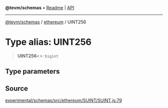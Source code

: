 **@tevm/schemas** • [Readme](../../README.md) \| [API](../../modules.md)

***

[@tevm/schemas](../../README.md) / [ethereum](../README.md) / UINT256

# Type alias: UINT256

> **UINT256**\<\>: `bigint`

## Type parameters

## Source

[experimental/schemas/src/ethereum/SUINT/SUINT.js:79](https://github.com/evmts/tevm-monorepo/blob/main/experimental/schemas/src/ethereum/SUINT/SUINT.js#L79)
